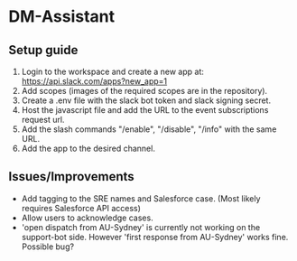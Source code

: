 # DM-Assistant

## Setup guide
1. Login to the workspace and create a new app at: https://api.slack.com/apps?new_app=1
2. Add scopes (images of the required scopes are in the repository).
3. Create a .env file with the slack bot token and slack signing secret.
4. Host the javascript file and add the URL to the event subscriptions request url.
5. Add the slash commands "/enable", "/disable", "/info" with the same URL.
6. Add the app to the desired channel.

## Issues/Improvements
* Add tagging to the SRE names and Salesforce case. (Most likely requires Salesforce API access)
* Allow users to acknowledge cases.
* 'open dispatch from AU-Sydney' is currently not working on the support-bot side. However 'first response from AU-Sydney' works fine. Possible bug?
